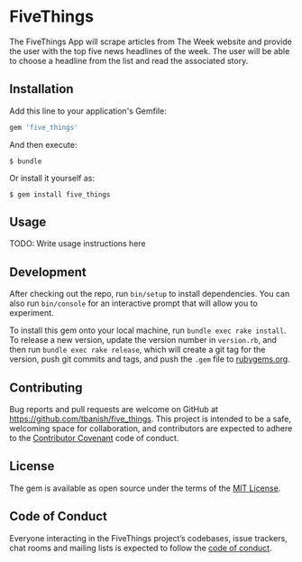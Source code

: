 # FiveThings

The FiveThings App will scrape articles from The Week website and provide the user with the top five news headlines of the week.  The user will be able to choose a headline from the list and read the associated story.

## Installation

Add this line to your application's Gemfile:

```ruby
gem 'five_things'
```

And then execute:

    $ bundle

Or install it yourself as:

    $ gem install five_things

## Usage

TODO: Write usage instructions here

## Development

After checking out the repo, run `bin/setup` to install dependencies. You can also run `bin/console` for an interactive prompt that will allow you to experiment.

To install this gem onto your local machine, run `bundle exec rake install`. To release a new version, update the version number in `version.rb`, and then run `bundle exec rake release`, which will create a git tag for the version, push git commits and tags, and push the `.gem` file to [rubygems.org](https://rubygems.org).

## Contributing

Bug reports and pull requests are welcome on GitHub at https://github.com/tbanish/five_things. This project is intended to be a safe, welcoming space for collaboration, and contributors are expected to adhere to the [Contributor Covenant](http://contributor-covenant.org) code of conduct.

## License

The gem is available as open source under the terms of the [MIT License](https://opensource.org/licenses/MIT).

## Code of Conduct

Everyone interacting in the FiveThings project’s codebases, issue trackers, chat rooms and mailing lists is expected to follow the [code of conduct](https://github.com/'bright-writer-4481'/five_things/blob/master/CODE_OF_CONDUCT.md).
